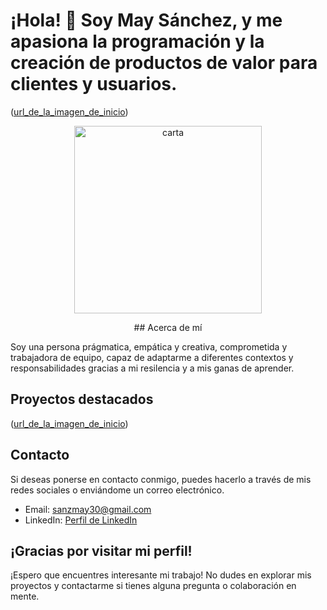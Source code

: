 # ¡Hola! 👋 Soy May Sánchez, y me apasiona la programación y la creación de productos de valor para clientes y usuarios. 

([url_de_la_imagen_de_inicio](https://postimg.cc/xqxnydwd))

<p align="center"><img src="(https://postimg.cc/xqxnydwd)" width="300" alt="carta"></p>
<p align="center">
## Acerca de mí

Soy una persona prágmatica, empática y creativa, comprometida y trabajadora de equipo, capaz de adaptarme a diferentes contextos 
y responsabilidades gracias a mi resilencia y a mis ganas de aprender.

## Proyectos destacados
([url_de_la_imagen_de_inicio]([https://postimg.cc/xqxnydwd](https://i.postimg.cc/pTmwgHmm/Captura-de-Pantalla-2023-08-01-a-las-16-58-42.png)))

## Contacto

Si deseas ponerse en contacto conmigo, puedes hacerlo a través de mis redes sociales o enviándome un correo electrónico.

- Email: sanzmay30@gmail.com
- LinkedIn: [Perfil de LinkedIn](https://www.linkedin.com/in/maite-sanchez-calderon/)


## ¡Gracias por visitar mi perfil!

¡Espero que encuentres interesante mi trabajo! No dudes en explorar mis proyectos y contactarme si tienes alguna pregunta o colaboración en mente.
